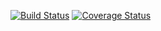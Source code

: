 [![Build Status](https://travis-ci.com/renepromesse/rn-mybrand-backend.svg?branch=master)](https://travis-ci.com/renepromesse/rn-mybrand-backend)
[![Coverage Status](https://coveralls.io/repos/github/renepromesse/rn-mybrand-backend/badge.svg?branch=master)](https://coveralls.io/github/renepromesse/rn-mybrand-backend?branch=master)
